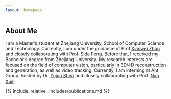 ```yaml
---
layout: homepage
---
```


## About Me
I am a Master’s student at Zhejiang University, School of Computer Science and Technology. Currently, I am
under the guidance of Prof.[Xiaowei Zhou](http://xzhou.me/) and closely collaborating with Prof. [Sida Peng](https://pengsida.net/). Before that, I received
my Bachelor’s degree from Zhejiang University. My research interests are focused on the field of computer vision, particularly in
3D/4D reconstruction and generation, as well as video tracking. Currently, I am interning at Ant
Group, hosted by Dr. [Yujun Shen](https://shenyujun.github.io/) and closely collaborating with Prof. [Nan Xue](https://xuenan.net/).

{% include_relative _includes/publications.md %}

